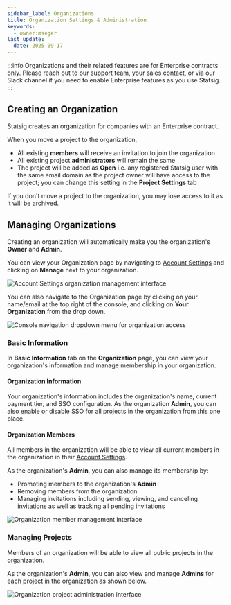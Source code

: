```yaml
---
sidebar_label: Organizations
title: Organization Settings & Administration
keywords:
  - owner:mseger
last_update:
  date: 2025-09-17
---
```


:::info
Organizations and their related features are for Enterprise contracts only. Please reach out to our [support team](mailto:support@statsig.com), your sales contact, or via our Slack channel if you need to enable Enterprise features as you use Statsig.
:::

## Creating an Organization

Statsig creates an organization for companies with an Enterprise contract.

When you move a project to the organization, 
 - All existing **members** will receive an invitation to join the organization 
 - All existing project **administrators** will remain the same 
 - The project will be added as **Open** i.e. any registered Statsig user with the same email domain as the project owner will have access to the project; you can change this setting in the **Project Settings** tab

If you don't move a project to the organization, you may lose access to it as it will be archived. 

## Managing Organizations

Creating an organization will automatically make you the organization's **Owner** and **Admin**. 

You can view your Organization page by navigating to [Account Settings](https://console.statsig.com/account_settings)
and clicking on **Manage** next to your organization.

![Account Settings organization management interface](https://user-images.githubusercontent.com/1315028/142705869-ce1b5f35-915a-481b-8772-532cfbda9427.png)


You can also navigate to the Organization page by clicking on your name/email at the top right of the console, and clicking on **Your Organization** from the drop down. 

![Console navigation dropdown menu for organization access](https://user-images.githubusercontent.com/1315028/142705788-4d1a647b-54ab-4b02-b5b8-1017b4b5496b.png)


### Basic Information
In **Basic Information** tab on the **Organization** page, you can view your organization's information and manage membership in your organization.

#### Organization Information
Your organization's information includes the organization's name, current payment tier, and SSO configuration. 
As the organization **Admin**, you can also enable or disable SSO for all projects in the organization from this one place. 

#### Organization Members
All members in the organization will be able to view all current members in the organization in their [Account Settings](https://console.statsig.com/settings).

As the organization's **Admin**, you can also manage its membership by:
 - Promoting members to the organization's **Admin**
 - Removing members from the organization
 - Managing invitations including sending, viewing, and canceling invitations as well as tracking all pending invitations
  
  ![Organization member management interface](https://user-images.githubusercontent.com/1315028/141508865-fd15880e-3cbc-423c-83ab-26477a6fc65e.png)

### Managing Projects
Members of an organization will be able to view all public projects in the organization.

As the organization's **Admin**, you can also view and manage **Admins** for each project in the organization as shown below.

![Organization project administration interface](https://user-images.githubusercontent.com/1315028/141508404-93895e32-cb11-4a0f-82d1-a290436a821b.png)

